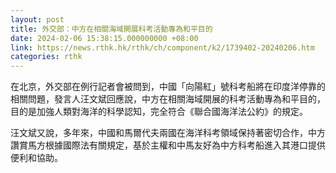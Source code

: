 ```yaml
---
layout: post
title: 外交部：中方在相關海域開展科考活動專為和平目的
date: 2024-02-06 15:38:15.000000000 +08:00
link: https://news.rthk.hk/rthk/ch/component/k2/1739402-20240206.htm
categories: rthk
---
```


在北京，外交部在例行記者會被問到，中國「向陽紅」號科考船將在印度洋停靠的相關問題，發言人汪文斌回應說，中方在相關海域開展的科考活動專為和平目的，目的是加強人類對海洋的科學認知，完全符合《聯合國海洋法公約》的規定。

汪文斌又說，多年來，中國和馬爾代夫兩國在海洋科考領域保持著密切合作，中方讚賞馬方根據國際法有關規定，基於主權和中馬友好為中方科考船進入其港口提供便利和協助。
